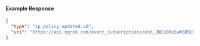 
#### Example Response
```json
{
  "type": "ip_policy_updated.v0",
  "uri": "https://api.ngrok.com/event_subscriptions/esb_2NCiBHcEwWSB5UingVyQPSDPZ4r/sources/ip_policy_updated.v0"
}